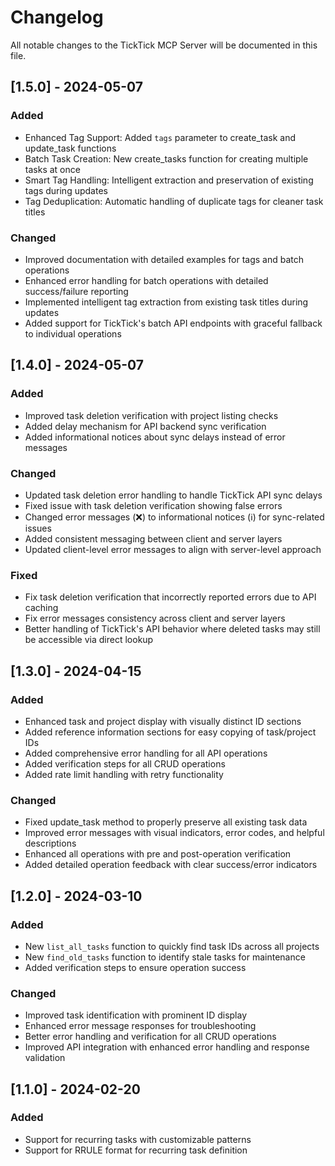 # Changelog

All notable changes to the TickTick MCP Server will be documented in this file.

## [1.5.0] - 2024-05-07

### Added
- Enhanced Tag Support: Added `tags` parameter to create_task and update_task functions
- Batch Task Creation: New create_tasks function for creating multiple tasks at once
- Smart Tag Handling: Intelligent extraction and preservation of existing tags during updates
- Tag Deduplication: Automatic handling of duplicate tags for cleaner task titles

### Changed
- Improved documentation with detailed examples for tags and batch operations
- Enhanced error handling for batch operations with detailed success/failure reporting
- Implemented intelligent tag extraction from existing task titles during updates
- Added support for TickTick's batch API endpoints with graceful fallback to individual operations

## [1.4.0] - 2024-05-07

### Added
- Improved task deletion verification with project listing checks
- Added delay mechanism for API backend sync verification
- Added informational notices about sync delays instead of error messages

### Changed
- Updated task deletion error handling to handle TickTick API sync delays
- Fixed issue with task deletion verification showing false errors
- Changed error messages (❌) to informational notices (ℹ️) for sync-related issues
- Added consistent messaging between client and server layers
- Updated client-level error messages to align with server-level approach

### Fixed
- Fix task deletion verification that incorrectly reported errors due to API caching
- Fix error messages consistency across client and server layers
- Better handling of TickTick's API behavior where deleted tasks may still be accessible via direct lookup

## [1.3.0] - 2024-04-15

### Added
- Enhanced task and project display with visually distinct ID sections
- Added reference information sections for easy copying of task/project IDs
- Added comprehensive error handling for all API operations
- Added verification steps for all CRUD operations
- Added rate limit handling with retry functionality

### Changed
- Fixed update_task method to properly preserve all existing task data
- Improved error messages with visual indicators, error codes, and helpful descriptions
- Enhanced all operations with pre and post-operation verification
- Added detailed operation feedback with clear success/error indicators

## [1.2.0] - 2024-03-10

### Added
- New `list_all_tasks` function to quickly find task IDs across all projects
- New `find_old_tasks` function to identify stale tasks for maintenance
- Added verification steps to ensure operation success

### Changed
- Improved task identification with prominent ID display
- Enhanced error message responses for troubleshooting
- Better error handling and verification for all CRUD operations
- Improved API integration with enhanced error handling and response validation

## [1.1.0] - 2024-02-20

### Added
- Support for recurring tasks with customizable patterns
- Support for RRULE format for recurring task definition